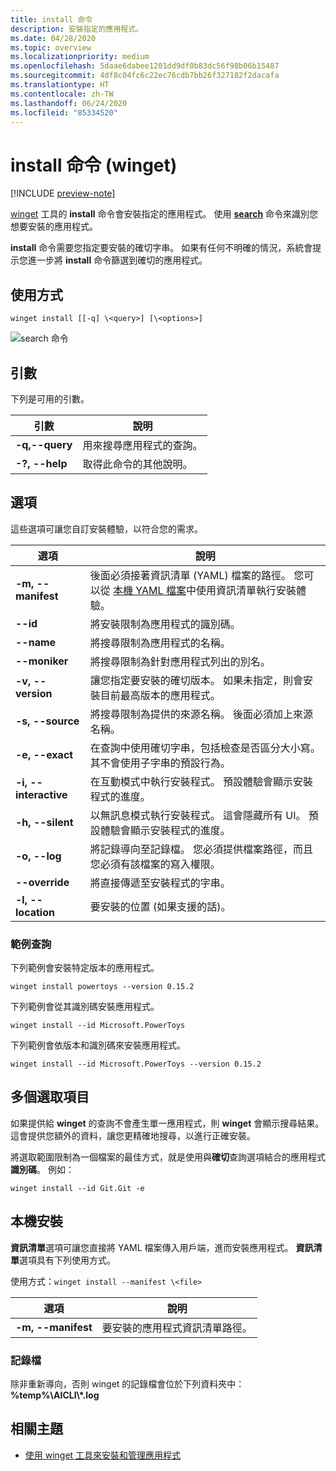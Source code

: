 ```yaml
---
title: install 命令
description: 安裝指定的應用程式。
ms.date: 04/28/2020
ms.topic: overview
ms.localizationpriority: medium
ms.openlocfilehash: 5daae6dabee1201dd9df0b83dc56f98b06b15487
ms.sourcegitcommit: 4df8c04fc6c22ec76cdb7bb26f327182f2dacafa
ms.translationtype: HT
ms.contentlocale: zh-TW
ms.lasthandoff: 06/24/2020
ms.locfileid: "85334520"
---
```

# <a name="install-command-winget"></a>install 命令 (winget)

[!INCLUDE [preview-note](../../includes/package-manager-preview.md)]

[winget](index.md) 工具的 **install** 命令會安裝指定的應用程式。 使用 [**search**](search.md) 命令來識別您想要安裝的應用程式。  

**install** 命令需要您指定要安裝的確切字串。 如果有任何不明確的情況，系統會提示您進一步將 **install** 命令篩選到確切的應用程式。

## <a name="usage"></a>使用方式

`winget install [[-q] \<query>] [\<options>]`

![search 命令](images\install.png)

## <a name="arguments"></a>引數

下列是可用的引數。

| 引數      | 說明 |
|-------------|-------------|  
| **-q,--query**  |  用來搜尋應用程式的查詢。 |
| **-?, --help** |  取得此命令的其他說明。 |

## <a name="options"></a>選項

這些選項可讓您自訂安裝體驗，以符合您的需求。

| 選項      | 說明 |
|-------------|-------------|  
| **-m, --manifest** |   後面必須接著資訊清單 (YAML) 檔案的路徑。 您可以從 [本機 YAML 檔案](#local-install)中使用資訊清單執行安裝體驗。 |
| **--id**    |  將安裝限制為應用程式的識別碼。   |  
| **--name**   |  將搜尋限制為應用程式的名稱。 |  
| **--moniker**   | 將搜尋限制為針對應用程式列出的別名。 |  
| **-v, --version**  |  讓您指定要安裝的確切版本。 如果未指定，則會安裝目前最高版本的應用程式。 |  
| **-s, --source**   |  將搜尋限制為提供的來源名稱。 後面必須加上來源名稱。 |  
| **-e, --exact**   |   在查詢中使用確切字串，包括檢查是否區分大小寫。 其不會使用子字串的預設行為。 |  
| **-i, --interactive** |  在互動模式中執行安裝程式。 預設體驗會顯示安裝程式的進度。 |  
| **-h, --silent** |  以無訊息模式執行安裝程式。 這會隱藏所有 UI。 預設體驗會顯示安裝程式的進度。 |  
| **-o, --log**  |  將記錄導向至記錄檔。 您必須提供檔案路徑，而且您必須有該檔案的寫入權限。 |
| **--override** | 將直接傳遞至安裝程式的字串。    |
| **-l, --location** |    要安裝的位置 (如果支援的話)。 |

### <a name="example-queries"></a>範例查詢

下列範例會安裝特定版本的應用程式。

```CMD
winget install powertoys --version 0.15.2
```

下列範例會從其識別碼安裝應用程式。

```CMD
winget install --id Microsoft.PowerToys
```

下列範例會依版本和識別碼來安裝應用程式。

```CMD
winget install --id Microsoft.PowerToys --version 0.15.2
```

## <a name="multiple-selections"></a>多個選取項目

如果提供給 **winget** 的查詢不會產生單一應用程式，則 **winget** 會顯示搜尋結果。 這會提供您額外的資料，讓您更精確地搜尋，以進行正確安裝。

將選取範圍限制為一個檔案的最佳方式，就是使用與**確切**查詢選項結合的應用程式**識別碼**。  例如：

```CMD
winget install --id Git.Git -e 
```

## <a name="local-install"></a>本機安裝

**資訊清單**選項可讓您直接將 YAML 檔案傳入用戶端，進而安裝應用程式。 **資訊清單**選項具有下列使用方式。

使用方式：`winget install --manifest \<file>`

| 選項  | 說明 |
|-------------|-------------|  
|  **-m, --manifest** | 要安裝的應用程式資訊清單路徑。 |

### <a name="log-files"></a>記錄檔

除非重新導向，否則 winget 的記錄檔會位於下列資料夾中： **\%temp%\\AICLI\\*.log**

## <a name="related-topics"></a>相關主題

* [使用 winget 工具來安裝和管理應用程式](index.md)
